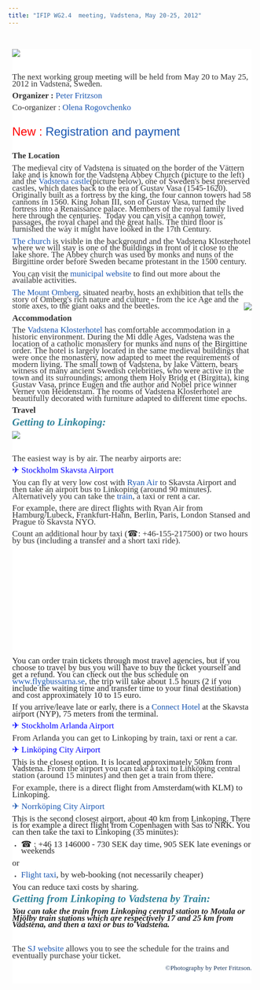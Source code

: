 ```yaml
---
title: "IFIP WG2.4  meeting, Vadstena, May 20-25, 2012"
---
```

<p> </p>
<p>
<div style="color: #333333; font-family: Tahoma, Helvetica, Arial, sans-serif; font-size: 76%; background-image: initial; background-attachment: initial; background-origin: initial; background-clip: initial; background-color: #ffffff; line-height: 1.3em; margin: 8px;">
<p><span style="font-family: 'Times New Roman'; font-size: 17px;"><img src="/images/stories/vadstena2.jpg" border="0" align="left" style="border: 0px initial initial;" /></span></p>
<p><span style="font-family: 'Times New Roman'; font-size: large;"><span style="font-size: 17px;"><span style="font-family: Tahoma, Helvetica, Arial, sans-serif; font-size: small;"><span style="font-size: 12px;"><br /></span></span></span></span></p>
<p class="MsoNormal"><span style="font-family: 'Courier New'; color: #000000; font-size: small;"><span style="font-size: 13px; line-height: normal;"><br /></span></span></p>
<p class="MsoNormal"><span style="font-family: 'Times New Roman'; font-size: 17px; ">The next working group meeting will be held from May 20 to May 25, 2012 in Vadstena, Sweden.</span></p>
<p class="MsoNormal"><span style="font-family: 'Times New Roman'; font-size: 17px; "><strong>Organizer :</strong> <a href="http://www.ida.liu.se/~petfr/" style="color: #1b57b1; text-decoration: none; font-weight: normal;">Peter Fritzson</a></span></p>
<p class="MsoNormal"><span style="font-family: 'Times New Roman'; font-size: 17px; ">Co-organizer : <a href="http://www.ida.liu.se/department/contact/search.en.shtml?NAME=Olena" style="color: #1b57b1; text-decoration: none; font-weight: normal;">Olena Rogovchenko</a></span></p>
<p class="MsoNormal"> </p>
<p class="MsoNormal"><span style="font-size: 18.0pt; color: red;">New : <a href="/workshop/other-meetings/othermeetings/registration" style="color: #1b57b1; text-decoration: none; font-weight: normal;">Registration and payment</a></span></p>
<p class="MsoNormal"><span style="font-size: 18.0pt; color: red;"><br /></span></p>
<p><span style="font-family: 'Times New Roman'; font-size: 17px;"><strong>The Location</strong></span></p>
<p class="MsoNormal"><span style="font-family: 'Times New Roman'; font-size: large;"><span style="font-size: 17px;"><strong><span style="font-weight: normal; ">The medieval city of Vadstena is situated on the border of the </span></strong></span></span><span style="font-family: 'Times New Roman'; font-size: 17px;">Vättern</span><span style="font-family: 'Times New Roman'; font-size: 17px;"><strong><span style="font-weight: normal; "> lake and is known for the </span></strong></span><span style="font-family: 'Times New Roman'; font-size: 17px;">Vadstena Abbey Church (picture to the left) and </span><span style="font-family: 'Times New Roman'; font-size: 17px;"><strong><span style="font-weight: normal; ">the <a href="http://ostergotland.se/Municipality.aspx?m=45636&amp;a=35296" style="color: #1b57b1; text-decoration: none; font-weight: normal;">Vadstena castle</a>(picture below), one of Sweden's best preserved castles, which dates back to the era of Gustav Vasa (</span></strong></span><span style="font-family: 'Times New Roman'; font-size: 17px;">1545-1620).  Originally built as a fortress by the king, the four cannon towers had 58 cannons in 1560. King Johan III, son of Gustav Vasa, turned the fortress into a Renaissance palace. Members of the royal family lived here through the centuries.  Today you can visit a cannon tower, passages, the royal chapel and the great halls. The third floor is furnished the way it might have looked in the 17th Century.</span></p>
<p class="MsoNormal"><span style="font-family: 'Times New Roman'; font-size: 17px;"><span style="font-family: Tahoma, Helvetica, Arial, sans-serif; font-size: 12px;"> </span></span></p>
<p class="MsoNormal"><span style="font-size: 13pt; font-family: 'Times New Roman';"><a href="ttp://en.wikipedia.org/wiki/Vadstena_Abbey" style="color: #1b57b1; text-decoration: none; font-weight: normal;">The church</a> is visible in the background and the Vadstena Klosterhotel where we will stay is one of the buildings in front of it close to the lake shore. </span><span style="font-family: 'Times New Roman'; font-size: 17px;">The Abbey church was used by monks and nuns of the Birgittine order before Sweden became protestant in the 1500 century.</span></p>
<p class="MsoNormal"><span style="font-family: 'Times New Roman'; font-size: 17px;"><strong><span style="font-weight: normal; ">You can visit the <a href="http://ostergotland.se/Municipality.aspx?m=45636" style="color: #1b57b1; text-decoration: none; font-weight: normal;">municipal website</a> to find out more about the available activities.</span></strong></span></p>
<p class="MsoNormal"><span style="font-family: 'Times New Roman'; font-size: 17px;"><strong><span style="font-weight: normal; "><a href="http://www.lansstyrelsen.se/ostergotland/sv/djur-och-natur/friluftsliv/naturum-omberg/other-languages-naturum/Pages/ombergs_naturum_eng.aspx" style="color: #1b57b1; text-decoration: none; font-weight: normal;">The Mount Omberg</a>, situated nearby, hosts an exhibition that tells the story of Omberg's rich nature and culture - from the ice Age and the stone axes, to the giant oaks and the beetles.<img src="/images/stories/vadstena3.jpg" border="0" align="right" style="border: 0px initial initial;" /></span></strong></span></p>
<p class="MsoNormal"><span style="mso-bidi-font-weight: normal;"><span style="font-size: 13.0pt; font-family: &quot;Times New Roman&quot;;"><strong>Accommodation</strong></span></span></p>
<p class="MsoNormal"><span style="font-size: 13.0pt; font-family: &quot;Times New Roman&quot;;"> </span></p>
<p class="MsoNormal"><span style="font-size: 13.0pt; font-family: &quot;Times New Roman&quot;;">The <a href="http://www.klosterhotel.se/Default.aspx?module=4&amp;content=130&amp;lang=EN&amp;fwsite=2" style="color: #1b57b1; text-decoration: none; font-weight: normal;">Vadstena Klosterhotel </a>has comfortable accommodation in a historic environment. During the Mi
<script src="plugins/editors/tinymce/jscripts/tiny_mce/themes/advanced/langs/en.js" type="text/javascript"></script>
ddle Ages, Vadstena was the location of a catholic monastery for munks and nuns of the Birgittine order. The hotel is largely located in the same medieval buildings that were once the monastery, now adapted to meet the requirements of modern living. The small town of Vadstena, by lake Vättern, bears witness of many ancient Swedish celebrities, who were active in the town and its surroundings; among them Holy Bridg
<script src="plugins/editors/tinymce/jscripts/tiny_mce/themes/advanced/langs/en.js" type="text/javascript"></script>
et (Birgitta), king Gustav Vasa, prince Eugen and the author and Nobel price winner Verner von Heidenstam. The rooms of Vadstena Klosterhotel are beautifully decorated with furniture adapted to different time epochs.</span></p>
<p class="MsoNormal"><span style="font-size: 13.0pt; font-family: &quot;Times New Roman&quot;;"><strong>Travel</strong></span></p>
<p class="MsoNormal"><strong><span style="mso-bidi-font-weight: normal;"><span style="font-size: 13.0pt; font-family: &quot;Times New Roman&quot;;"><span style="font-weight: normal;"> </span></span></span></strong></p>
<p><strong> </strong></p>
<p class="MsoNormal"><strong><span style="font-weight: normal;"><strong> </strong></span></strong></p>
<p><strong><strong> </strong></strong></p>
<p class="MsoNormal"><strong><strong><strong style="mso-bidi-font-weight: normal;"><em><span style="font-size: 16.0pt; font-family: &quot;Times New Roman&quot;; color: #31849b; mso-themecolor: accent5; mso-themeshade: 191;">Getting to Linkoping:</span></em></strong><strong style="mso-bidi-font-weight: normal;"><span style="font-size: 16.0pt; font-family: Calibri; color: #31849b; mso-themecolor: accent5; mso-themeshade: 191;"> </span></strong></strong></strong></p>
<p><strong><strong><img src="/images/stories/vadstena4.jpg" border="0" align="left" style="border: 0px initial initial;" /></strong></strong></p>
<p><strong><br /></strong></p>
<p><strong> </strong></p>
<p><strong><br /></strong></p>
<p><strong> </strong></p>
<p class="MsoNormal"><strong><span style="mso-bidi-font-weight: normal;"><span style="font-size: 13.0pt; font-family: &quot;Times New Roman&quot;;"><span style="font-weight: normal;"> </span></span></span></strong></p>
<p><strong> </strong></p>
<p class="MsoNormal"><strong><span style="font-size: 13.0pt; font-family: &quot;Times New Roman&quot;;"><span style="font-weight: normal;">The easiest way is by air. The nearby airports are:</span></span></strong></p>
<p><strong> </strong></p>
<p class="MsoNormal"><strong><span style="font-size: 13.0pt; font-family: &quot;Times New Roman&quot;;"><span style="font-weight: normal;"> </span></span></strong></p>
<p><strong> </strong></p>
<p class="MsoNormal" style="mso-pagination: none; tab-stops: 11.0pt 36.0pt; mso-layout-grid-align: none; text-autospace: none;"><strong><span style="font-size: 13.0pt; font-family: &quot;Times New Roman&quot;; color: blue;"><a href="http://www.skavsta.se/en/" style="color: #1b57b1; text-decoration: none; font-weight: normal;"><span style="color: blue;">✈ Stockholm Skavsta Airport</span></a><span style="font-weight: normal;"> </span></span></strong></p>
<p><strong> </strong></p>
<p class="MsoNormal"><strong><span style="font-size: 13.0pt; font-family: &quot;Times New Roman&quot;;"><span style="font-weight: normal;">You can fly at very low cost with </span><a href="http://www.ryanair.com/en" style="color: #1b57b1; text-decoration: none; font-weight: normal;">Ryan Air</a><span style="font-weight: normal;"> to Skavsta Airport and then take an airport bus to Linkoping (around 90 minutes). Alternatively you can take the </span><a href="http://www.sj.se/start/startpage/index.form?l=en" style="color: #1b57b1; text-decoration: none; font-weight: normal;">train</a><span style="font-weight: normal;">, a taxi or rent a car.</span></span></strong></p>
<p><strong> </strong></p>
<p class="MsoNormal" style="mso-pagination: none; mso-layout-grid-align: none; text-autospace: none;"><strong><span style="font-size: 13.0pt; font-family: &quot;Times New Roman&quot;;"><span style="font-weight: normal;">For example, there are direct flights with Ryan Air from Hamburg/Lubeck, Frankfurt-Hahn, Berlin, Paris, London Stansed and Prague to Skavsta NYO.</span></span></strong></p>
<p class="MsoNormal" style="mso-pagination: none; mso-layout-grid-align: none; text-autospace: none;"><strong><span style="font-size: 13.0pt; font-family: &quot;Times New Roman&quot;;"><span style="font-weight: normal;">Count an additional hour by taxi (☎: +46-155-217500) or two hours by bus (including a transfer and a short taxi ride).</span></span></strong></p>
<p> </p>
<p> </p>
<p> </p>
<p> </p>
<p> </p>
<p> </p>
<p> </p>
<p> </p>
<p> </p>
<p><strong><strong><strong><strong><strong><strong><strong><span style="font-size: 13.0pt; font-family: &quot;Times New Roman&quot;; color: #262626;"><span style="font-weight: normal;">You can order train tickets through most travel agencies, but if you choose to travel by bus you will have to buy the ticket yourself and get a refund. You can check out the bus schedule on </span></span><span style="font-size: 13.0pt; font-family: &quot;Times New Roman&quot;; color: #b76e2a;"><a href="http://www.flygbussarna.se" style="color: #1b57b1; text-decoration: none; font-weight: normal;">www.flygbussarna.se</a></span><span style="font-size: 13.0pt; font-family: &quot;Times New Roman&quot;; color: #262626;"><span style="font-weight: normal;">, the trip will take about 1.5 hours (2 if you include the waiting time and transfer time to your final destination) and cost approximately 10 to 15 euro.</span></span></strong></strong></strong></strong></strong></strong></strong></p>
<p><span style="color: #262626; font-family: 'Times New Roman'; font-size: 17px;"><span style="font-weight: normal;">If you arrive/leave late or early, there is a </span><a href="http://www.booking.com/hotel/se/connect-skavsta.sv.html" style="color: #1b57b1; text-decoration: none; font-weight: normal;">Connect Hotel</a><span style="font-weight: normal;"> at the Skavsta airport (NYP), 75 meters from the terminal.</span></span></p>
<p class="MsoNormal"><span style="font-size: 13.0pt; font-family: &quot;Times New Roman&quot;;"><span style="font-weight: normal;"> </span></span></p>
<p class="MsoNormal" style="mso-pagination: none; tab-stops: 11.0pt 36.0pt; mso-layout-grid-align: none; text-autospace: none;"><span style="font-size: 13.0pt; font-family: &quot;Times New Roman&quot;; color: blue;"><a href="http://www.arlanda.se/en/" style="color: #1b57b1; text-decoration: none; font-weight: normal;"><span style="color: blue;">✈ Stockholm Arlanda Airport</span></a></span></p>
<p class="MsoNormal"><span style="font-size: 13.0pt; font-family: &quot;Times New Roman&quot;;"><span style="font-weight: normal;">From Arlanda you can get to Linkoping by train, taxi or rent a car.</span></span></p>
<p class="MsoNormal"><span style="font-size: 13.0pt; font-family: &quot;Times New Roman&quot;;"><span style="font-weight: normal;"> </span></span></p>
<p class="MsoNormal"><span style="font-size: 13.0pt; font-family: &quot;Times New Roman&quot;; color: blue;"><a href="http://www.linkopingsflygplats.se/en" style="color: #1b57b1; text-decoration: none; font-weight: normal;"><span style="color: blue;">✈ Linköping City Airport</span></a></span><span style="font-size: 13.0pt; font-family: &quot;Times New Roman&quot;; color: #262626;"><span style="font-weight: normal;"> </span></span></p>
<p class="MsoNormal"><span style="font-size: 13.0pt; font-family: &quot;Times New Roman&quot;; color: #262626;"><span style="font-weight: normal;">This is the closest option. It is located approximately 50km from Vadstena. </span></span><span style="font-size: 13.0pt; font-family: &quot;Times New Roman&quot;;"><span style="font-weight: normal;">From the airport you can take a taxi to Linköping central station (around 15 minutes) and then get a train from there.</span></span></p>
<p class="MsoNormal"><span style="font-size: 13.0pt; font-family: &quot;Times New Roman&quot;;"><span style="font-weight: normal;"> </span></span></p>
<p class="MsoNormal"><span style="font-size: 13.0pt; font-family: &quot;Times New Roman&quot;;"><span style="font-weight: normal;">For example, there is a </span><span style="color: #262626;"><span style="font-weight: normal;">direct flight from Amsterdam(with KLM) to Linkoping.</span></span></span></p>
<p class="MsoNormal"><span style="font-size: 13.0pt; font-family: &quot;Times New Roman&quot;;"><span style="font-weight: normal;"> </span></span></p>
<p class="MsoNormal" style="mso-pagination: none; mso-layout-grid-align: none; text-autospace: none;"><span style="font-size: 13.0pt; font-family: &quot;Times New Roman&quot;; color: #262626;"><a href="http://www.norrkopingairport.com/en" style="color: #1b57b1; text-decoration: none; font-weight: normal;">✈ Norrköping City Airport</a></span></p>
<p class="MsoNormal" style="mso-pagination: none; mso-layout-grid-align: none; text-autospace: none;"><span style="font-size: 13.0pt; font-family: &quot;Times New Roman&quot;; color: #262626;"><span style="font-weight: normal;">This is the second closest airport, about 40 km from Linkoping. </span><span style="mso-spacerun: yes;"><span style="font-weight: normal;"> </span></span><span style="font-weight: normal;">There is for example a direct flight from Copenhagen with Sas to NRK. You can then take the taxi to Linkoping (35 minutes):</span></span></p>
<ul>
<li><span style="font-weight: normal;"><strong>
<p class="MsoNormal" style="mso-pagination: none; mso-layout-grid-align: none; text-autospace: none;"><span style="font-size: 13.0pt; font-family: &quot;Times New Roman&quot;; color: #262626;"><span style="font-weight: normal;"><span style="color: #000000; font-family: verdana, arial, helvetica, code2000, sans-serif; line-height: normal; font-size: small; border-collapse: collapse;"> </span>☎ : +46 13 146000</span></span><span style="font-size: 13.0pt; font-family: &quot;Times New Roman&quot;;"><span style="font-weight: normal;"> </span><span style="color: #262626;"><span style="mso-spacerun: yes;"><span style="font-weight: normal;"> </span></span><span style="font-weight: normal;">- 730 SEK day time, 905 SEK late evenings or weekends</span></span></span></p>
</strong></span></li>
</ul>
<p><span style="font-weight: normal;"><strong> </strong></span></p>
<p class="MsoNormal" style="mso-pagination: none; mso-layout-grid-align: none; text-autospace: none;"><strong><span style="font-size: 13.0pt; font-family: &quot;Times New Roman&quot;; color: #262626;"><span style="font-weight: normal;">or</span></span></strong></p>
<p><strong> </strong></p>
<ul>
<li><span style="font-weight: normal;"><strong>
<p class="MsoNormal" style="mso-pagination: none; mso-layout-grid-align: none; text-autospace: none;"><span style="font-size: 13.0pt; font-family: &quot;Times New Roman&quot;; color: #262626;"><a href="http://www.flygtaxi.se" style="color: #1b57b1; text-decoration: none; font-weight: normal;">Flight taxi</a><span style="font-weight: normal;">, by web-booking (not necessarily cheaper)</span></span></p>
</strong></span></li>
</ul>
<p class="MsoNormal" style="mso-pagination: none; mso-layout-grid-align: none; text-autospace: none;"><span style="font-size: 13.0pt; font-family: &quot;Times New Roman&quot;; color: #262626;"><span style="font-weight: normal;"> </span></span></p>
<p class="MsoNormal" style="mso-pagination: none; mso-layout-grid-align: none; text-autospace: none;"><span style="font-size: 13.0pt; font-family: &quot;Times New Roman&quot;; color: #262626;"><span style="font-weight: normal;">You can reduce taxi costs by sharing.</span></span></p>
<p class="MsoNormal"><span style="font-size: 13.0pt; font-family: &quot;Times New Roman&quot;; color: #262626;"><span style="font-weight: normal;"> </span></span></p>
<p class="MsoNormal"><span style="font-family: 'Times New Roman'; color: #262626; font-size: large;"><span style="font-size: 17px; font-weight: normal;"><em> </em></span></span></p>
<p class="MsoNormal"><em><span style="font-style: normal; font-weight: normal;"><strong> </strong></span></em></p>
<p><em><strong> </strong></em></p>
<p class="MsoNormal" style="display: inline !important;"><em><strong><span style="font-size: 13.0pt; font-family: &quot;Times New Roman&quot;; color: #262626;"><span style="font-weight: normal;"> </span></span></strong></em></p>
<p><em><strong> </strong></em></p>
<p class="MsoNormal"><em><strong><strong style="mso-bidi-font-weight: normal;"><em><span style="font-size: 16.0pt; font-family: &quot;Times New Roman&quot;; color: #31849b; mso-themecolor: accent5; mso-themeshade: 191;">Getting from Linkoping to Vadstena by Train:</span></em></strong><strong style="mso-bidi-font-weight: normal;"><span style="font-size: 16.0pt; font-family: Calibri; color: #31849b; mso-themecolor: accent5; mso-themeshade: 191;"> </span></strong></strong></em></p>
<p><em><strong><span style="font-size: 13.0pt; font-family: &quot;Times New Roman&quot;;"><span style="font-weight: normal;"><span style="font-style: normal;"><span style="font-weight: normal;"> </span></span></span></span></strong></em></p>
<p class="MsoNormal"><em><strong><span style="font-size: 13.0pt; font-family: &quot;Times New Roman&quot;; color: #262626;">You can take the train from Linkoping central station to Motala or Mjölby train stations which are respectively 17 and 25 km from Vadstena, and then a taxi or bus to Vadstena.</span></strong></em></p>
<p><em><strong> </strong></em></p>
<p> </p>
<p class="MsoNormal" style="mso-pagination: none; tab-stops: 11.0pt 36.0pt; mso-layout-grid-align: none; text-autospace: none;"><span style="font-size: 13.0pt; font-family: &quot;Times New Roman&quot;;"><span style="font-weight: normal;">The </span><a href="http://www.sj.se/start/startpage/index.form?l=en" title="Click here to go to the SJ website" style="color: #1b57b1; text-decoration: none; font-weight: normal;">SJ website</a><span style="font-weight: normal;"> allows you to see the schedule for the trains and eventually purchase your ticket.</span></span></p>
<p class="MsoNormal" style="text-align: right; "><span style="font-size: 13.0pt; font-family: &quot;Times New Roman&quot;;"><span style="font-weight: normal;"> </span></span></p>
<p class="MsoNormal" style="text-align: right;"><span style="font-size: 10.0pt; font-family: Verdana; mso-bidi-font-family: &quot;Times New Roman&quot;; color: #17365d; mso-themecolor: text2; mso-themeshade: 191;">©Photography by Peter Fritzson.</span></p>
<div><span style="font-size: 10.0pt; font-family: Verdana; mso-bidi-font-family: &quot;Times New Roman&quot;; color: #17365d; mso-themecolor: text2; mso-themeshade: 191;"><br /></span></div>
</div>
</p>